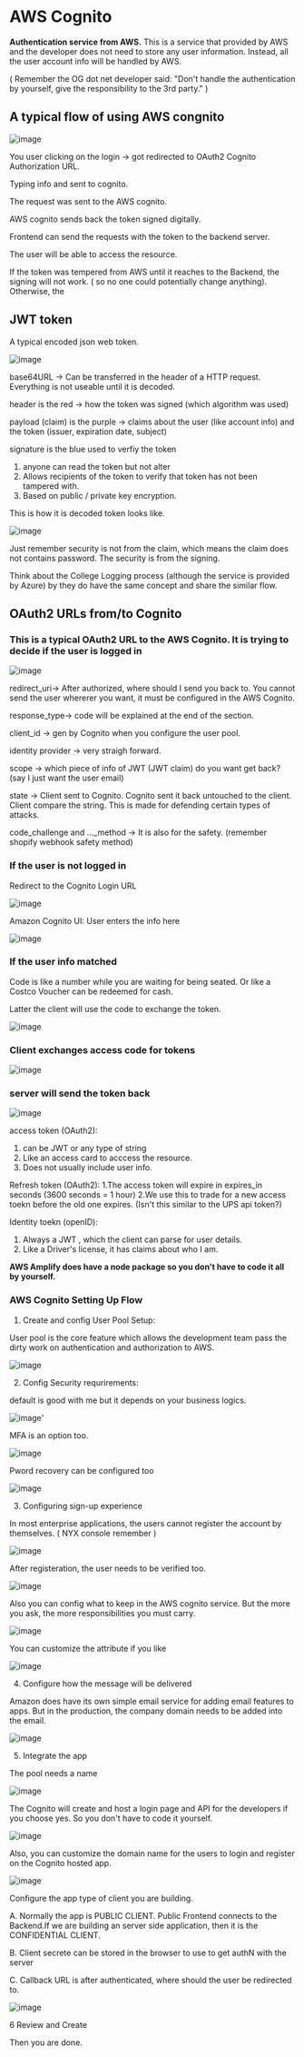 
# AWS Cognito

**Authentication service from AWS.** This is a service that provided by AWS and the developer does not need to store any user information. Instead, all the user account info will be handled by AWS.

( Remember the OG dot net developer said: "Don't handle the authentication by yourself, give the responsibility to the 3rd party." )

## A typical flow of using AWS congnito

![image](https://github.com/zkrguan/AWS_Notes/assets/97544709/3bc15830-f660-4d69-a261-1f51b7cb99f9)

You user clicking on the login -> got redirected to OAuth2 Cognito Authorization URL.

Typing info and sent to cognito.

The request was sent to the AWS cognito.

AWS cognito sends back the token signed digitally.

Frontend can send the requests with the token to the backend server.

The user will be able to access the resource.

If the token was tempered from AWS until it reaches to the Backend, the signing will not work. ( so no one could potentially change anything). Otherwise, the

## JWT token

A typical encoded json web token.

![image](https://github.com/zkrguan/AWS_Notes/assets/97544709/818c72c8-86ed-43d5-9fb6-54041f5e65bf)

base64URL -> Can be transferred in the header of a HTTP request. Everything is not useable until it is decoded.

header is the red  -> how the token was signed (which algorithm was used)

payload (claim) is the purple -> claims about the user (like account info) and the token (issuer, expiration date, subject)

signature is the blue used to verfiy the token

1. anyone can read the token but not alter
2. Allows recipients of the token to verify that token has not been tampered with.
3. Based on public / private key encryption.

This is how it is decoded token looks like.

![image](https://github.com/zkrguan/AWS_Notes/assets/97544709/ef3cc293-fef6-48be-bdad-fb06b38e7f22)

Just remember security is not from the claim, which means the claim does not contains password. The security is from the signing.

Think about the College Logging process (although the service is provided by Azure) by they do have the same concept and share the similar flow.  

## OAuth2 URLs from/to Cognito

### This is a typical OAuth2 URL to the AWS Cognito. It is trying to decide if the user is logged in

![image](https://github.com/zkrguan/AWS_Notes/assets/97544709/21647eed-d08b-4486-9c4e-5fcceba2e5da)

redirect_uri-> After authorized, where should I send you back to. You cannot send the user whererer you want, it must be configured in the AWS Cognito.

response_type-> code will be explained at the end of the section.

client_id -> gen by Cognito when you configure the user pool.

identity provider -> very straigh forward.

scope -> which piece of info of JWT (JWT claim) do you want get back? (say I just want the user email)

state -> Client sent to Cognito. Cognito sent it back untouched to the client. Client compare the string. This is made for defending certain types of attacks.

code_challenge and ..._method -> It is also for the safety. (remember shopify webhook safety method)

### If the user is not logged in

Redirect to the Cognito Login URL

![image](https://github.com/zkrguan/AWS_Notes/assets/97544709/e7cee02e-a353-43a5-b3e5-99d7793b6a74)

Amazon Cognito UI: User enters the info here

![image](https://github.com/zkrguan/AWS_Notes/assets/97544709/c5006133-2db1-458c-a3ef-b6d32918f43c)

### If the user info matched

Code is like a number while you are waiting for being seated. Or like a Costco Voucher can be redeemed for cash.

Latter the client will use the code to exchange the token.

![image](https://github.com/zkrguan/AWS_Notes/assets/97544709/fb4f3ecf-de8b-4bdc-88b2-ee21f298eda3)

### Client exchanges access code for tokens

![image](https://github.com/zkrguan/AWS_Notes/assets/97544709/225d5bc5-93b4-415f-86fb-cc1f8e1c018b)

### server will send the token back

![image](https://github.com/zkrguan/AWS_Notes/assets/97544709/d31cc684-9b29-4bab-84b2-5b4f25e61860)

access token (OAuth2):

1. can be JWT or any type of string
2. Like an access card to acccess the resource.
3. Does not usually include user info.

Refresh token (OAuth2):
1.The access token will expire in expires_in seconds (3600 seconds = 1 hour)
2.We use this to trade for a new access toekn before the old one expires. (Isn't this similar to the UPS api token?)

Identity toekn (openID):

1. Always a JWT , which the client can parse for user details.
2. Like a Driver's license, it has claims about who I am.

**AWS Amplify does have a node package so you don't have to code it all by yourself.**

### AWS Cognito Setting Up Flow

1. Create and config User Pool Setup:

User pool is the core feature which allows the development team pass the dirty work on authentication and authorization to AWS.

![image](https://github.com/zkrguan/AWS_Notes/assets/97544709/d34c5b74-47f7-42cc-941c-60a6c642f724)

2. Config Security requrirements:

default is good with me but it depends on your business logics.

![image](https://github.com/zkrguan/AWS_Notes/assets/97544709/ce28f42c-21fe-42f9-8225-8393d74c10c1)'

MFA is an option too.

![image](https://github.com/zkrguan/AWS_Notes/assets/97544709/f5bcf61d-0c84-4a91-bc16-a38707b4166b)

Pword recovery can be configured too

![image](https://github.com/zkrguan/AWS_Notes/assets/97544709/46b801f0-6ac6-4217-a881-f3c243b7b24c)

3. Configuring sign-up experience

In most enterprise applications, the users cannot register the account by themselves. ( NYX console remember )

![image](https://github.com/zkrguan/AWS_Notes/assets/97544709/b5731107-7b12-4e85-8bab-83e31e0856d7)

After registeration, the user needs to be verified too.

![image](https://github.com/zkrguan/AWS_Notes/assets/97544709/b9ad6a0b-da65-447a-bf64-30765e639e89)

Also you can config what to keep in the AWS cognito service. But the more you ask, the more responsibilities you must carry.

![image](https://github.com/zkrguan/AWS_Notes/assets/97544709/0f3785df-2371-4d3b-b17e-8aa0b5ffb571)

You can customize the attribute if you like

![image](https://github.com/zkrguan/AWS_Notes/assets/97544709/db390fc9-a099-4b35-9871-a49ce42d173f)

4. Configure how the message will be delivered

Amazon does have its own simple email service for adding email features to apps. But in the production, the company domain needs to be added into the email.

![image](https://github.com/zkrguan/AWS_Notes/assets/97544709/6bc0cc76-c4b1-438d-8467-dac6fa3a66cf)

5. Integrate the app

The pool needs a name

![image](https://github.com/zkrguan/AWS_Notes/assets/97544709/3bc04149-082c-4027-a900-1fac7ef1aa2f)

The Cognito will create and host a login page and API for the developers if you choose yes. So you don't have to code it yourself.

![image](https://github.com/zkrguan/AWS_Notes/assets/97544709/425f6014-be5d-4148-b8b0-bb2dde0dafe8)

Also, you can customize the domain name for the users to login and register on the Cognito hosted app.

![image](https://github.com/zkrguan/AWS_Notes/assets/97544709/6fc18e76-e1b0-4429-b40d-dee89307a306)

Configure the app type of client you are building.

A. Normally the app is PUBLIC CLIENT. Public Frontend connects to the Backend.If we are building an server side application, then it is the CONFIDENTIAL CLIENT.

B. Client secrete can be stored in the browser to use to get authN with the server

C. Callback URL is after authenticated, where should the user be redirected to.

![image](https://github.com/zkrguan/AWS_Notes/assets/97544709/5269da49-2edb-454c-8d04-76698b136748)

6 Review and Create

Then you are done.

